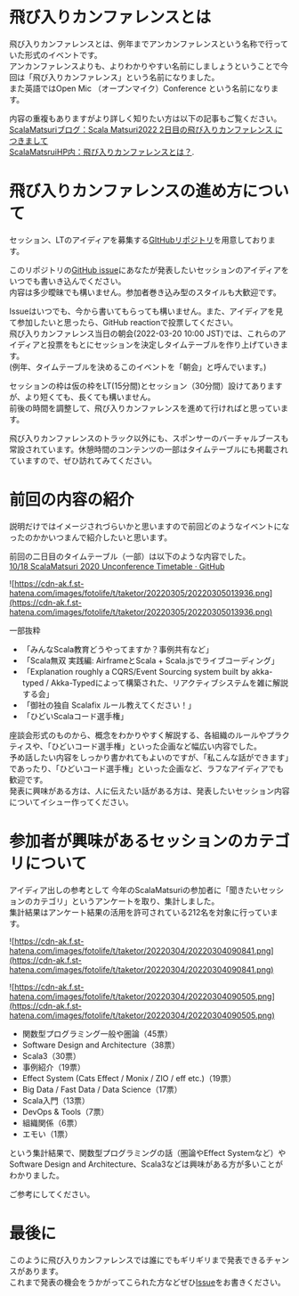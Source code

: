 # 飛び入りカンファレンスとは

飛び入りカンファレンスとは、例年までアンカンファレンスという名称で行っていた形式のイベントです。  
アンカンファレンスよりも、よりわかりやすい名前にしましょうということで今回は「飛び入りカンファレンス」という名前になりました。  
また英語ではOpen Mic （オープンマイク）Conference という名前になります。  
  
内容の重複もありますがより詳しく知りたい方は以下の記事もご覧ください。  
[ScalaMatsuriブログ：Scala Matsuri2022 2日目の飛び入りカンファレンス につきまして](https://blog.scalamatsuri.org/)  
[ScalaMatsruiHP内：飛び入りカンファレンスとは？](https://scalamatsuri.org/ja/unconference/).   
  
# 飛び入りカンファレンスの進め方について

セッション、LTのアイディアを募集する[GItHubリポジトリ](https://github.com/scalamatsuri/2022.open-mic-conference/projects/1)を用意しております。  
  
このリポジトリの[GitHub issue](https://github.com/scalamatsuri/2022.open-mic-conference/issues)にあなたが発表したいセッションのアイディアをいつでも書いき込んでください。  
内容は多少曖昧でも構いません。参加者巻き込み型のスタイルも大歓迎です。  
  
Issueはいつでも、今から書いてもらっても構いません。また、アイディアを見て参加したいと思ったら、GitHub reactionで投票してください。  
飛び入りカンファレンス当日の朝会(2022-03-20 10:00 JST)では、これらのアイディアと投票をもとにセッションを決定しタイムテーブルを作り上げていきます。  
(例年、タイムテーブルを決めるこのイベントを「朝会」と呼んでいます。)  
  
セッションの枠は仮の枠をLT(15分間)とセッション（30分間）設けてありますが、より短くても、長くても構いません。  
前後の時間を調整して、飛び入りカンファレンスを進めて行ければと思っています。  
  
飛び入りカンファレンスのトラック以外にも、スポンサーのバーチャルブースも常設されています。休憩時間のコンテンツの一部はタイムテーブルにも掲載されていますので、ぜひ訪れてみてください。  

# 前回の内容の紹介

説明だけではイメージされづらいかと思いますので前回どのようなイベントになったのかかいつまんで紹介したいと思います。  
  
前回の二日目のタイムテーブル（一部）は以下のような内容でした。  
[10/18 ScalaMatsuri 2020 Unconference Timetable · GitHub](https://github.com/scalamatsuri/2020.unconference/projects/1)  
  
![https://cdn-ak.f.st-hatena.com/images/fotolife/t/taketor/20220305/20220305013936.png](https://cdn-ak.f.st-hatena.com/images/fotolife/t/taketor/20220305/20220305013936.png)  
  
一部抜粋  
  
- 「みんなScala教育どうやってますか？事例共有など」  
- 「Scala無双 実践編: AirframeとScala + Scala.jsでライブコーディング」  
- 「Explanation roughly a CQRS/Event Sourcing system built by akka-typed / Akka-Typedによって構築された、リアクティブシステムを雑に解説する会」  
- 「御社の独自 Scalafix ルール教えてください！」  
- 「ひどいScalaコード選手権」  
  
座談会形式のものから、概念をわかりやすく解説する、各組織のルールやプラクティスや、「ひどいコード選手権」といった企画など幅広い内容でした。  
予め話したい内容をしっかり書かれてもよいのですが、「私こんな話ができます」であったり、「ひどいコード選手権」といった企画など、ラフなアイディアでも歓迎です。  
発表に興味がある方は、人に伝えたい話がある方は、発表したいセッション内容についてイシュー作ってください。  
  
# 参加者が興味があるセッションのカテゴリについて  
  
アイディア出しの参考として 今年のScalaMatsuriの参加者に「聞きたいセッションのカテゴリ」というアンケートを取り、集計しました。  
集計結果はアンケート結果の活用を許可されている212名を対象に行っています。  
  
![https://cdn-ak.f.st-hatena.com/images/fotolife/t/taketor/20220304/20220304090841.png](https://cdn-ak.f.st-hatena.com/images/fotolife/t/taketor/20220304/20220304090841.png)  
  
![https://cdn-ak.f.st-hatena.com/images/fotolife/t/taketor/20220304/20220304090505.png](https://cdn-ak.f.st-hatena.com/images/fotolife/t/taketor/20220304/20220304090505.png)  
  
- 関数型プログラミング一般や圏論（45票）  
- Software Design and Architecture（38票）  
- Scala3（30票）  
- 事例紹介（19票）  
- Effect System (Cats Effect / Monix / ZIO / eff etc.)（19票）  
- Big Data / Fast Data / Data Science（17票）  
- Scala入門（13票）  
- DevOps & Tools（7票）  
- 組織関係（6票）  
- エモい（1票）  
  
という集計結果で、関数型プログラミングの話（圏論やEffect Systemなど）や Software Design and Architecture、Scala3などは興味がある方が多いことがわかりました。  
  
ご参考にしてください。  
  
# 最後に  
  
このように飛び入りカンファレンスでは誰にでもギリギリまで発表できるチャンスがあります。  
これまで発表の機会をうかがってこられた方などぜひ[Issue](https://github.com/scalamatsuri/2022.open-mic-conference/issues)をお書きください。  

